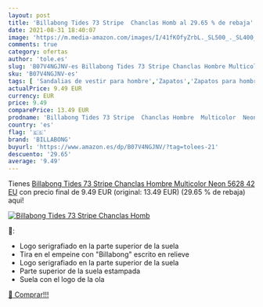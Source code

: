 ```yaml
---
layout: post
title: 'Billabong Tides 73 Stripe  Chanclas Homb al 29.65 % de rebaja'
date: 2021-08-31 18:40:07
image: 'https://m.media-amazon.com/images/I/41fKOfyZrbL._SL500_._SL400_.jpg'
comments: true
category: ofertas
author: 'tole.es'
slug: 'B07V4NGJNV-es Billabong Tides 73 Stripe Chanclas Hombre Multicolor Neon...'
sku: 'B07V4NGJNV-es'
tags: [ 'Sandalias de vestir para hombre','Zapatos','Zapatos para hombre','Zapatos y complementos','billabong','chanclas', ]
actualPrice: 9.49 EUR
currency: EUR
price: 9.49
comparePrice: 13.49 EUR
prodname: 'Billabong Tides 73 Stripe  Chanclas Hombre  Multicolor  Neon 5628   42 EU'
country: 'es'
flag: '🇪🇸'
brand: 'BILLABONG'
buyurl: 'https://www.amazon.es/dp/B07V4NGJNV/?tag=tolees-21'
descuento: '29.65'
average: '9.49'
---
```


Tienes [Billabong Tides 73 Stripe  Chanclas Hombre  Multicolor  Neon 5628   42 EU](https://www.amazon.es/dp/B07V4NGJNV/?tag=tolees-21) con precio final de  9.49 EUR (original: 13.49 EUR) (29.65 %  de rebaja) aqui!

[![Billabong Tides 73 Stripe  Chanclas Homb](https://m.media-amazon.com/images/I/41fKOfyZrbL._SL500_._SL400_.jpg)](https://www.amazon.es/dp/B07V4NGJNV/?tag=tolees-21)

🔎:

- Logo serigrafiado en la parte superior de la suela
- Tira en el empeine con "Billabong" escrito en relieve
- Logo serigrafiado en la parte superior de la suela
- Parte superior de la suela estampada
- Suela con el logo de la ola

[🛒 Comprar!!!](https://www.amazon.es/dp/B07V4NGJNV/?tag=tolees-21)
